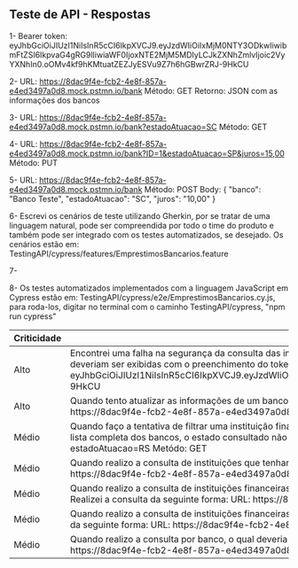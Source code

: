 ## Teste de API - Respostas

1- Bearer token: eyJhbGciOiJIUzI1NiIsInR5cCI6IkpXVCJ9.eyJzdWIiOiIxMjM0NTY3ODkwIiwibmFtZSI6IkpvaG4gRG9lIiwiaWF0IjoxNTE2MjM5MDIyLCJkZXNhZmlvIjoic2VyYXNhIn0.oOMv4kf9hKMtuatZEZJyESVu9Z7h6hGBwrZRJ-9HkCU

2- 	URL: https://8dac9f4e-fcb2-4e8f-857a-e4ed3497a0d8.mock.pstmn.io/bank
	Método: GET
	Retorno: JSON com as informações dos bancos

3- 	URL: https://8dac9f4e-fcb2-4e8f-857a-e4ed3497a0d8.mock.pstmn.io/bank?estadoAtuacao=SC
	Método: GET

4- 	URL: https://8dac9f4e-fcb2-4e8f-857a-e4ed3497a0d8.mock.pstmn.io/bank?ID=1&estadoAtuacao=SP&juros=15,00
	Método: PUT

5- 	URL: https://8dac9f4e-fcb2-4e8f-857a-e4ed3497a0d8.mock.pstmn.io/bank
	Método: POST
	Body:
		{
    	    "banco": "Banco Teste",
	        "estadoAtuacao": "SC",
	        "juros": "10,00"
		}

6- Escrevi os cenários de teste utilizando Gherkin, por se tratar de uma linguagem natural, pode ser compreendida por todo o time do produto e também pode ser integrado com os testes automatizados, se desejado. Os cenários estão em: TestingAPI/cypress/features/EmprestimosBancarios.feature

7- 
<table>
<thead>
<th>Criticidade</th>
<th>Descrição do erro para o dev</th>
</thead>
<tbody>
<tr>
<td>Alto</td>
<td>Encontrei uma falha na segurança da consulta das instituções financeiras, pois está sendo permitido consultar as mesmas informações independente de utilizar o token de autorização ou não. As responses só deveriam ser exibidas com o preenchimento do token, e sem o preenchimento deveria retornar Status 401 - Unauthorized. Utilizei o token: Barear eyJhbGciOiJIUzI1NiIsInR5cCI6IkpXVCJ9.eyJzdWIiOiIxMjM0NTY3ODkwIiwibmFtZSI6IkpvaG4gRG9lIiwiaWF0IjoxNTE2MjM5MDIyLCJkZXNhZmlvIjoic2VyYXNhIn0.oOMv4kf9hKMtuatZEZJyESVu9Z7h6hGBwrZRJ-9HkCU</td>
</tr>
<tr>
<td>Alto</td>
<td>Quando tento atualizar as informações de um banco mas sem os parâmetros necessários, é devolvido a mensagem de "Registro alterado com sucesso!" mesmo sem ter enviado alguma mudança:
URL: https://8dac9f4e-fcb2-4e8f-857a-e4ed3497a0d8.mock.pstmn.io/bank Metódo: PUT</td>
</tr>
<tr>
<td>Médio</td>
<td>Quando faço a tentativa de filtrar uma instituição financeira por um estado que não contém uma, é retornado instituições financeiras do estado SC, ao invés disso, deveria retornar Status 404 - Not Found, pois na lista completa dos bancos, o estado consultado não possui nenhuma instituição financeira. Realizei a consulta da seguinte forma:
URL: https://8dac9f4e-fcb2-4e8f-857a-e4ed3497a0d8.mock.pstmn.io/bank?estadoAtuacao=RS Metódo: GET</td>
</tr>
<tr>
<td>Médio</td>
<td>Quando realizo a consulta de instituições que tenham um juros abaixo de 0%, o qual deveria retornar Status 404 - Not Found,retorna sucesso com Status 200. Realizei a consulta da seguinte forma:
URL: https://8dac9f4e-fcb2-4e8f-857a-e4ed3497a0d8.mock.pstmn.io/bank?juros=-15 Metódo: GET</td>
</tr>
<tr>
<td>Médio</td>
<td>Quando realizo a consulta de instituições financeiras e juros de um estado específico com a url inválida, o qual deveria retornar Status 400 - Bad Request, retorna Status 200 com todos os bancos exibidos. Realizei a consulta da seguinte forma:
URL: https://8dac9f4e-fcb2-4e8f-857a-e4ed3497a0d8.mock.pstmn.io/bank?estadoAtuac Metódo: GET</td>
</tr>
<tr>
<td>Médio</td>
<td>Quando realizo a consulta de instituições financeiras por seu ID, o qual deveria retornar Status 200 e somente o banco cujo ID foi consultado, retorna Status 200 com todos os bancos exibidos. Realizei a consulta da seguinte forma:
URL: https://8dac9f4e-fcb2-4e8f-857a-e4ed3497a0d8.mock.pstmn.io/bank?ID=1 Metódo: GET</td>
</tr>
<tr>
<td>Médio</td>
<td>Quando realizo a consulta por banco, o qual deveria retornar Status 200 e somente o banco que foi solicitado, retorna Status 200 com todos os bancos exibidos. Realizei a consulta da seguinte forma:
URL: https://8dac9f4e-fcb2-4e8f-857a-e4ed3497a0d8.mock.pstmn.io/bank?ID=1 Metódo: GET</td>
</tr>

8- Os testes automatizados implementados com a linguagem JavaScript em Cypress estão em: TestingAPI/cypress/e2e/EmprestimosBancarios.cy.js, para roda-los, digitar no terminal com o caminho TestingAPI/cypress, "npm run cypress"
